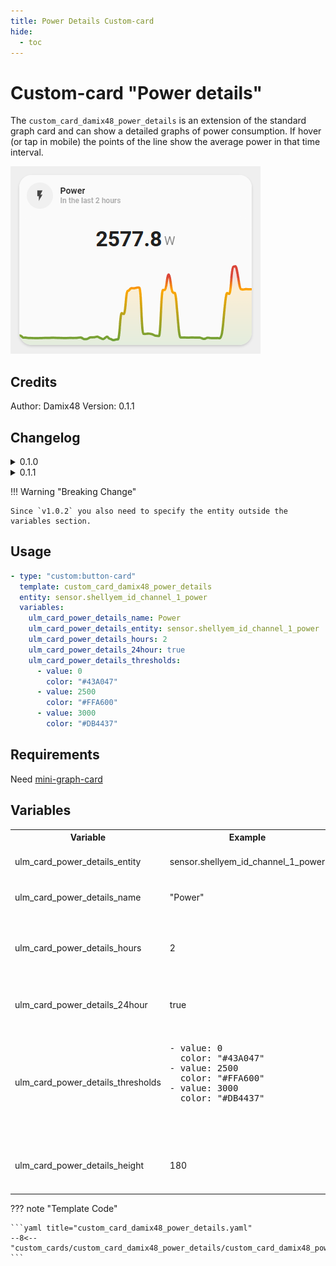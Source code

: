 ```yaml
---
title: Power Details Custom-card
hide:
  - toc
---
```


<!-- markdownlint-disable MD046 -->

# Custom-card "Power details"

The `custom_card_damix48_power_details` is an extension of the standard graph card and can show a detailed graphs of power consumption. If hover (or tap in mobile) the points of the line show the average power in that time interval.

![Power details](../../assets/img/custom_power_details.png)

## Credits

Author: Damix48
Version: 0.1.1

## Changelog

<details>
<summary>0.1.0</summary>
Initial release.
</details>
<details>
<summary>0.1.1</summary>
Fix for UI Minimalist v1.0.1.
</details>

!!! Warning "Breaking Change"

    Since `v1.0.2` you also need to specify the entity outside the variables section.

## Usage

```yaml
- type: "custom:button-card"
  template: custom_card_damix48_power_details
  entity: sensor.shellyem_id_channel_1_power
  variables:
    ulm_card_power_details_name: Power
    ulm_card_power_details_entity: sensor.shellyem_id_channel_1_power
    ulm_card_power_details_hours: 2
    ulm_card_power_details_24hour: true
    ulm_card_power_details_thresholds:
      - value: 0
        color: "#43A047"
      - value: 2500
        color: "#FFA600"
      - value: 3000
        color: "#DB4437"
```

## Requirements

Need [mini-graph-card](https://github.com/kalkih/mini-graph-card)

## Variables

<table>
<tr>
<th>Variable</th>
<th>Example</th>
<th>Required</th>
<th>Explanation</th>
</tr>
<tr>
<td>ulm_card_power_details_entity</td>
<td>sensor.shellyem_id_channel_1_power</td>
<td>yes</td>
<td>Power sensor entity</td>
</tr>
<tr>
<td>ulm_card_power_details_name</td>
<td>"Power"</td>
<td>no</td>
<td>Name to show on card.</td>
</tr>
<tr>
<td>ulm_card_power_details_hours</td>
<td>2</td>
<td>no</td>
<td>Number of hour to show in the graph (2 is the default value)</td>
</tr>
<tr>
<td>ulm_card_power_details_24hour</td>
<td>true</td>
<td>no</td>
<td>Switch from AM/PM (default) to 24h format</td>
</tr>
<tr>
<td>ulm_card_power_details_thresholds</td>
<td>
<pre>
- value: 0
  color: "#43A047"
- value: 2500
  color: "#FFA600"
- value: 3000
  color: "#DB4437"
<pre>
</td>
<td>no</td>
<td>Thresholds to change color in the graph according to power value (default is only one color)</td>
</tr>
<tr>
<td>ulm_card_power_details_height</td>
<td>180</td>
<td>no</td>
<td>Height of the graph (180 is the default value)</td>
</tr>
</table>

??? note "Template Code"

    ```yaml title="custom_card_damix48_power_details.yaml"
    --8<-- "custom_cards/custom_card_damix48_power_details/custom_card_damix48_power_details.yaml"
    ```

